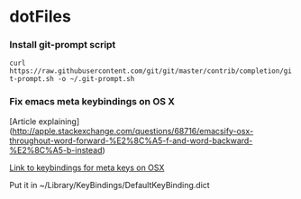 dotFiles
========

### Install git-prompt script
`curl https://raw.githubusercontent.com/git/git/master/contrib/completion/git-prompt.sh -o ~/.git-prompt.sh`

### Fix emacs meta keybindings on OS X
[Article explaining] (http://apple.stackexchange.com/questions/68716/emacsify-osx-throughout-word-forward-%E2%8C%A5-f-and-word-backward-%E2%8C%A5-b-instead)

[Link to keybindings for meta keys on OSX](http://www.hcs.harvard.edu/~jrus/site/KeyBindings/Emacs%20Opt%20Bindings.dict)

Put it in ~/Library/KeyBindings/DefaultKeyBinding.dict
